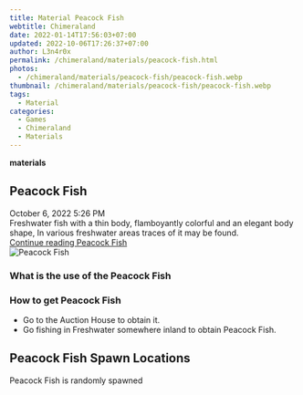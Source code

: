 ```yaml
---
title: Material Peacock Fish
webtitle: Chimeraland
date: 2022-01-14T17:56:03+07:00
updated: 2022-10-06T17:26:37+07:00
author: L3n4r0x
permalink: /chimeraland/materials/peacock-fish.html
photos:
  - /chimeraland/materials/peacock-fish/peacock-fish.webp
thumbnail: /chimeraland/materials/peacock-fish/peacock-fish.webp
tags:
  - Material
categories:
  - Games
  - Chimeraland
  - Materials
---
```


<section id="bootstrap-wrapper">
  <link
    rel="stylesheet"
    href="https://cdn.statically.io/gh/dimaslanjaka/Web-Manajemen/40ac3225/css/bootstrap-4.5-wrapper.css"
  />
  <div
    class="row g-0 border rounded overflow-hidden flex-md-row mb-4 shadow-sm position-relative"
  >
    <div class="col p-4 d-flex flex-column position-static">
      <strong class="d-inline-block mb-2 text-success">materials</strong>
      <h2 class="mb-0">Peacock Fish</h2>
      <div class="mb-1 text-muted">October 6, 2022 5:26 PM</div>
      <div class="mb-2 border p-1">
        Freshwater fish with a thin body, flamboyantly colorful and an elegant
        body shape, In various freshwater areas traces of it may be found.
      </div>
      <a
        href="/chimeraland/materials/peacock-fish.html"
        class="stretched-link d-none"
        >Continue reading Peacock Fish</a
      >
    </div>
    <div class="col-auto d-none d-lg-block">
      <img
        src="/chimeraland/materials/peacock-fish/peacock-fish.webp"
        alt="Peacock Fish"
      />
    </div>
  </div>
  <div class="row">
    <div class="col-lg-6 col-12 mb-2">
      <div class="card">
        <div class="card-body">
          <h3 class="card-title">What is the use of the Peacock Fish</h3>
          <div class="card-text"><ul></ul></div>
        </div>
      </div>
    </div>
    <div class="col-lg-6 col-12 mb-2">
      <div class="card">
        <div class="card-body">
          <h3 class="card-title">How to get Peacock Fish</h3>
          <div class="card-text">
            <ul>
              <li>Go to the Auction House to obtain it.</li>
              <li>
                Go fishing in Freshwater somewhere inland to obtain Peacock
                Fish.
              </li>
            </ul>
          </div>
        </div>
      </div>
    </div>
    <div class="col-12 mb-2">
      <h2>Peacock Fish Spawn Locations</h2>
      <p>Peacock Fish is randomly spawned</p>
    </div>
  </div>
</section>